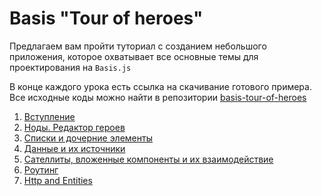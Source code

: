 # Basis "Tour of heroes"

Предлагаем вам пройти туториал с созданием небольшого приложения, которое охватывает все основные темы для проектирования на `Basis.js`

В конце каждого урока есть ссылка на скачивание готового примера. Все исходные коды можно найти в репозитории [basis-tour-of-heroes](https://github.com/prostoandrei/basis-tour-of-heroes)

1. [Вступление](1_introduction.md)
2. [Ноды. Редактор героев](2_the_hero_editor.md)
3. [Списки и дочерние элементы](3_lists.md)
4. [Данные и их источники](4_data_and_sources.md)
5. [Сателлиты, вложенные компоненты и их взаимодействие](5_multiple_components_satellites.md)
6. [Роутинг](6_routing.md)
7. [Http and Entities](7_http_and_entities.md)
